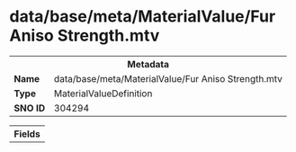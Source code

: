 <h1>data/base/meta/MaterialValue/Fur Aniso Strength.mtv</h1><table><tr><th colspan="100%">Metadata</th></tr><tr><td><b>Name</b></td><td>data/base/meta/MaterialValue/Fur Aniso Strength.mtv</td></tr><tr><td><b>Type</b></td><td>MaterialValueDefinition</td></tr><tr><td><b>SNO ID</b></td><td>304294</td></tr></table>

<table><tr><th colspan="100%">Fields</th></tr></table>

